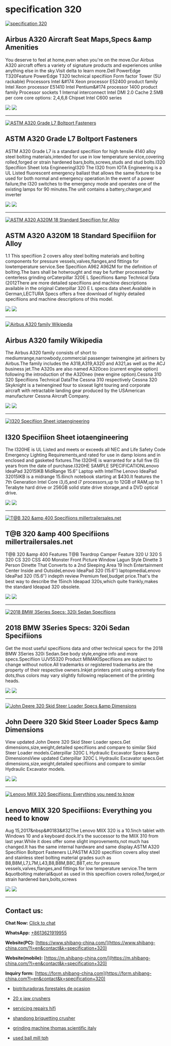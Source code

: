 # specification 320

<a href="https://swt.shibang-china.com/?l=en&img&k=specification+320" target="_blank">![specification 320](http://static.shibang-china.com/all-800x300/41.jpg)</a>

## Airbus A320 Aircraft Seat Maps,Specs &amp Amenities
You deserve to feel at home,even when you're on the move.Our Airbus A320 aircraft offers a variety of signature products and experiences unlike anything else in the sky.Visit delta to learn more.Dell PowerEdge T320Feature PowerEdge T320 technical specifiion Form factor Tower (5U rackable) Processors Intel &#174 Xeon processor E52400 product family Intel Xeon processor E51410 Intel Pentium&#174 processor 1400 product family Processor sockets 1 Internal interconnect Intel DMI 2.0 Cache 2.5MB per core core options: 2,4,6,8 Chipset Intel C600 series


<a href="https://whatsapp.shibangsoft.com/WhatsApp.php" target="_blank" title="WhatsApp">![](http://static.shibang-china.com/icon/whatsapp.png)</a> <a href="https://swt.shibang-china.com/?l=en&icon&k=specification+320" target="_blank">![](http://static.shibang-china.com/icon/chat-en.png)</a>

---

<a href="https://swt.shibang-china.com/?l=en&img&k=specification+320" target="_blank">![ASTM A320 Grade L7 Boltport Fasteners](http://static.shibang-china.com/all-800x300/485.jpg)</a>

## ASTM A320 Grade L7 Boltport Fasteners
ASTM A320 Grade L7 is a standard specifiion for high tensile 4140 alloy steel bolting materials,intended for use in low temperature service,covering rolled,forged or strain hardened bars,bolts,screws,studs and stud bolts.I320 Specifiion Sheet Iota EngineeringI320 The I320 from IOTA Engineering is a UL Listed fluorescent emergency ballast that allows the same fixture to be used for both normal and emergency operation.In the event of a power failure,the I320 switches to the emergency mode and operates one of the existing lamps for 90 minutes.The unit contains a battery,charger,and inverter


<a href="https://whatsapp.shibangsoft.com/WhatsApp.php" target="_blank" title="WhatsApp">![](http://static.shibang-china.com/icon/whatsapp.png)</a> <a href="https://swt.shibang-china.com/?l=en&icon&k=specification+320" target="_blank">![](http://static.shibang-china.com/icon/chat-en.png)</a>

---

<a href="https://swt.shibang-china.com/?l=en&img&k=specification+320" target="_blank">![ASTM A320 A320M 18 Standard Specifiion for Alloy](http://static.shibang-china.com/all-800x300/1440.jpg)</a>

## ASTM A320 A320M 18 Standard Specifiion for Alloy
1.1 This specifiion 2 covers alloy steel bolting materials and bolting components for pressure vessels,valves,flanges,and fittings for lowtemperature service.See Specifiion A962 A962M for the definition of bolting.The bars shall be hotwrought and may be further processed by centerless grinding orCaterpillar 320E L Specifiions &amp Technical Data (2012There are more detailed specifiions and machine descriptions available in the original Caterpillar 320 E L specs data sheet.Available in German,LECTURA Specs offers a free download of highly detailed specifiions and machine descriptions of this model.


<a href="https://whatsapp.shibangsoft.com/WhatsApp.php" target="_blank" title="WhatsApp">![](http://static.shibang-china.com/icon/whatsapp.png)</a> <a href="https://swt.shibang-china.com/?l=en&icon&k=specification+320" target="_blank">![](http://static.shibang-china.com/icon/chat-en.png)</a>

---

<a href="https://swt.shibang-china.com/?l=en&img&k=specification+320" target="_blank">![Airbus A320 family Wikipedia](http://static.shibang-china.com/all-800x300/1414.jpg)</a>

## Airbus A320 family Wikipedia
The Airbus A320 family consists of short to mediumrange,narrowbody,commercial passenger twinengine jet airliners by Airbus.The family includes the A318,A319,A320 and A321,as well as the ACJ business jet.The A320s are also named A320ceo (current engine option) following the introduction of the A320neo (new engine option).Cessna 310 320 Specifiions Technical DataThe Cessna 310 respectively Cessna 320 Skyknight is a twinengined four to sixseat light touring and corporate aircraft with retractable landing gear produced by the USAmerican manufacturer Cessna Aircraft Company.


<a href="https://whatsapp.shibangsoft.com/WhatsApp.php" target="_blank" title="WhatsApp">![](http://static.shibang-china.com/icon/whatsapp.png)</a> <a href="https://swt.shibang-china.com/?l=en&icon&k=specification+320" target="_blank">![](http://static.shibang-china.com/icon/chat-en.png)</a>

---

<a href="https://swt.shibang-china.com/?l=en&img&k=specification+320" target="_blank">![I320 Specifiion Sheet iotaengineering](http://static.shibang-china.com/all-800x300/191.jpg)</a>

## I320 Specifiion Sheet iotaengineering
The I320HE is UL Listed and meets or exceeds all NEC and Life Safety Code Emergency Lighting Requirements,and rated for use in damp loions and in enclosed and gasketed fixtures.The I320HE is warranted for a full five (5) years from the date of purchase.I320HE SAMPLE SPECIFICATIONLenovo IdeaPad 32015IKB MidRange 15.6″ Laptop with IntelThe Lenovo IdeaPad 32015IKB is a midrange 15.6inch notebook starting at $430.It features the 7th Generation Intel Core i3,i5,and i7 processors,up to 12GB of RAM,up to 1 Terabyte hard drive or 256GB solid state drive storage,and a DVD optical drive.


<a href="https://whatsapp.shibangsoft.com/WhatsApp.php" target="_blank" title="WhatsApp">![](http://static.shibang-china.com/icon/whatsapp.png)</a> <a href="https://swt.shibang-china.com/?l=en&icon&k=specification+320" target="_blank">![](http://static.shibang-china.com/icon/chat-en.png)</a>

---

<a href="https://swt.shibang-china.com/?l=en&img&k=specification+320" target="_blank">![T@B 320 &amp 400 Specifiions millertrailersales.net](http://static.shibang-china.com/all-800x300/353.jpg)</a>

## T@B 320 &amp 400 Specifiions millertrailersales.net
T@B 320 &amp 400 Features T@B Teardrop Camper Feature 320 U 320 S 320 CS 320 CSS 400 Monster Front Picture Window Lagun Style Dinette 3 Person Dinette That Converts to a 2nd Sleeping Area 19 Inch Entertainment Center Inside and OutsideLenovo IdeaPad 320 (15.6″) laptopmediaLenovo IdeaPad 320 (15.6″) indepth review Premium feel,budget price.That's the best way to describe the 15inch Ideapad 320s,which quite frankly,makes the standard Ideapad 320 obsolete.


<a href="https://whatsapp.shibangsoft.com/WhatsApp.php" target="_blank" title="WhatsApp">![](http://static.shibang-china.com/icon/whatsapp.png)</a> <a href="https://swt.shibang-china.com/?l=en&icon&k=specification+320" target="_blank">![](http://static.shibang-china.com/icon/chat-en.png)</a>

---

<a href="https://swt.shibang-china.com/?l=en&img&k=specification+320" target="_blank">![2018 BMW 3Series Specs: 320i Sedan Specifiions](http://static.shibang-china.com/all-800x300/861.jpg)</a>

## 2018 BMW 3Series Specs: 320i Sedan Specifiions
Get the most useful specifiions data and other technical specs for the 2018 BMW 3Series 320i Sedan.See body style,engine info and more specs.Specifiion UJV55320 Product MIMAKISpecifiions are subject to change without notice.All trademarks or registered trademarks are the property of their respective owners.Inkjet printers print using extremely fine dots,thus colors may vary slightly following replacement of the printing heads.


<a href="https://whatsapp.shibangsoft.com/WhatsApp.php" target="_blank" title="WhatsApp">![](http://static.shibang-china.com/icon/whatsapp.png)</a> <a href="https://swt.shibang-china.com/?l=en&icon&k=specification+320" target="_blank">![](http://static.shibang-china.com/icon/chat-en.png)</a>

---

<a href="https://swt.shibang-china.com/?l=en&img&k=specification+320" target="_blank">![John Deere 320 Skid Steer Loader Specs &amp Dimensions](http://static.shibang-china.com/all-800x300/1119.jpg)</a>

## John Deere 320 Skid Steer Loader Specs &amp Dimensions
View updated John Deere 320 Skid Steer Loader specs.Get dimensions,size,weight,detailed specifiions and compare to similar Skid Steer Loader models.Caterpillar 320C L Hydraulic Excavator Specs &amp DimensionsView updated Caterpillar 320C L Hydraulic Excavator specs.Get dimensions,size,weight,detailed specifiions and compare to similar Hydraulic Excavator models.


<a href="https://whatsapp.shibangsoft.com/WhatsApp.php" target="_blank" title="WhatsApp">![](http://static.shibang-china.com/icon/whatsapp.png)</a> <a href="https://swt.shibang-china.com/?l=en&icon&k=specification+320" target="_blank">![](http://static.shibang-china.com/icon/chat-en.png)</a>

---

<a href="https://swt.shibang-china.com/?l=en&img&k=specification+320" target="_blank">![Lenovo MIIX 320 Specifiions: Everything you need to know](http://static.shibang-china.com/all-800x300/854.jpg)</a>

## Lenovo MIIX 320 Specifiions: Everything you need to know
Aug 15,2017&nbsp&#0183&#32The Lenovo MIIX 320 is a 10.1inch tablet with Windows 10 and a keyboard dock.It's the successor to the MIIX 310 from last year.While it does offer some slight improvements,not much has changed.It has the same internal hardware and same display.ASTM A320 Specifiion Boltport Fasteners LLPASTM A320 specifiion covers alloy steel and stainless steel bolting material grades such as B8,B8M,L7,L7M,L43,B8,B8M,B8C,B8T,etc.for pressure vessels,valves,flanges,and fittings for low temperature service.The term &quotbolting material&quot as used in this specifiion covers rolled,forged,or strain hardened bars,bolts,screws


<a href="https://whatsapp.shibangsoft.com/WhatsApp.php" target="_blank" title="WhatsApp">![](http://static.shibang-china.com/icon/whatsapp.png)</a> <a href="https://swt.shibang-china.com/?l=en&icon&k=specification+320" target="_blank">![](http://static.shibang-china.com/icon/chat-en.png)</a>

---
## Contact us:

**Chat Now:** [Click to chat](https://swt.shibang-china.com?l=en&contact&k=specification+320)

**WhatsApp:**  [+8613621919955](https://whatsapp.shibangsoft.com/WhatsApp.php)

**Website(PC):** [https://www.shibang-china.com/](https://www.shibang-china.com/?l=en&contact&k=specification+320)

**Website(mobile):** [https://m.shibang-china.com/](https://m.shibang-china.com/?l=en&contact&k=specification+320)

**Inquiry form:** [https://form.shibang-china.com](https://form.shibang-china.com?l=en&contact&k=specification+320)

* [biotrituradoras forestales de ocasion](../123/biotrituradoras%20forestales%20de%20ocasion.md)

* [20 x jaw crushers](../112/20%20x%20jaw%20crushers.md)

* [servicing repairs hifi](../115/servicing%20repairs%20hifi.md)

* [shandong briquetting crusher](../119/shandong%20briquetting%20crusher.md)

* [grinding machine thomas scientific italy](../111/grinding%20machine%20thomas%20scientific%20italy.md)

* [used ball mill tph](../120/used%20ball%20mill%20tph.md)
